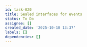 ```yaml
---
id: task-020
title: Sealed interfaces for events
status: To Do
assignee: []
created_date: '2025-10-10 13:37'
labels: []
dependencies: []
---
```



